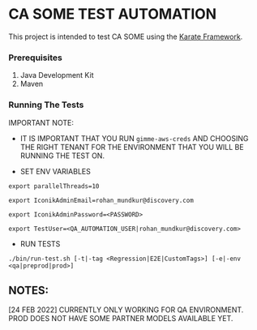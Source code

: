 # CA SOME TEST AUTOMATION
This project is intended to test CA SOME using the [Karate Framework](https://intuit.github.io/karate/). 

### Prerequisites
1. Java Development Kit
2. Maven

### Running The Tests

IMPORTANT NOTE: 
* IT IS IMPORTANT THAT YOU RUN `gimme-aws-creds` AND CHOOSING THE RIGHT TENANT FOR THE ENVIRONMENT THAT YOU WILL BE RUNNING THE TEST ON.

* SET ENV VARIABLES

`export parallelThreads=10`

`export IconikAdminEmail=rohan_mundkur@discovery.com`

`export IconikAdminPassword=<PASSWORD>`

`export TestUser=<QA_AUTOMATION_USER|rohan_mundkur@discovery.com>`

* RUN TESTS

`./bin/run-test.sh [-t|-tag <Regression|E2E|CustomTags>] [-e|-env <qa|preprod|prod>]`

## NOTES: 

[24 FEB 2022] CURRENTLY ONLY WORKING FOR QA ENVIRONMENT. PROD DOES NOT HAVE SOME PARTNER MODELS AVAILABLE YET.





